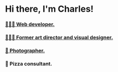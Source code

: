 # Hi there, I'm Charles!

### [👨🏻‍💻 Web developer.](https://charleskantz.com)
### [👨🏻‍🎨 Former art director and visual designer.](http://design.charleskantz.com)
### [📸 Photographer.](https://instagram.com/charleskantz)
### 🍕 Pizza consultant.
